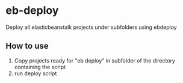 # eb-deploy
Deploy all elasticbeanstalk projects under subfolders using ebdeploy

## How to use
1. Copy projects ready for "eb deploy" in subfolder of the directory containing the script
2. run deploy script
